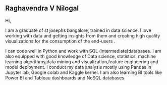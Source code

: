 ## Raghavendra V Nilogal


Hi,

I am a graduate of st josephs bangalore, trained in data science. I love working with data and getting insights from them and creating high quality visualizations for the consumption of the end-users . 

I can code well in Python and work with SQL (intermediate)databases. I am also equipped with good knowledge of Data science, statistics, machine learning algorithms,data mining and visualization,feature engineering and model deployment. I conduct my data analysis mostly using Pandas in Jupyter lab, Google colab and Kaggle kernel. I am also learning BI tools like Power BI and Tableau dashboards and NoSQL databases.
